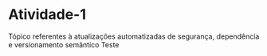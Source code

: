 # Atividade-1
Tópico referentes à atualizações automatizadas de segurança, dependência e versionamento semântico
Teste